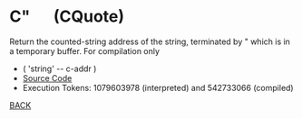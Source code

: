 # C&quot; &emsp; (CQuote)
Return the counted-string address of the string, terminated by " which is in a temporary buffer. For compilation only
* ( 'string' -- c-addr )
* [Source Code](../words/core_ext/CQuote.cs)
* Execution Tokens: 1079603978 (interpreted) and 542733066 (compiled)


[BACK](builtins.md#CQuote)
